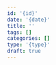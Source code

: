 ```yaml
---
id: '{id}'
date: '{date}'
title: ''
tags: []
categories: []
type: '{type}'
draft: true
---
```


<!-- Post Description -->

<!--more-->

<!-- Post Content -->
